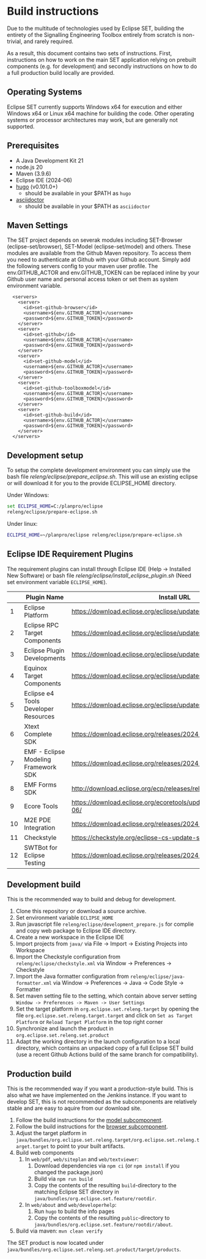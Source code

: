 # Build instructions

Due to the multitude of technologies used by Eclipse SET, building the entirety of the Signalling Engineering Toolbox entirely from scratch is non-trivial, and rarely required. 

As a result, this document contains two sets of instructions.
First, instructions on how to work on the main SET application relying on prebuilt components (e.g. for development) and secondly instructions on how to do a full production build locally are provided. 

## Operating Systems

Eclipse SET currently supports Windows x64 for execution and either Windows x64 or Linux x64 machine for building the code.
Other operating systems or processor architectures may work, but are generally not supported.

## Prerequisites

- A Java Development Kit 21
- node.js 20
- Maven (3.9.6) 
- Eclipse IDE (2024-06)
- [hugo](https://gohugo.io/) (v0.101.0+)
  - should be available in your $PATH as `hugo`
- [asciidoctor](https://docs.asciidoctor.org/)
  - should be available in your $PATH as `asciidoctor`

## Maven Settings

The SET project depends on severak modules including SET-Browser (eclipse-set/browser), SET-Model (eclipse-set/model) and others. 
These modules are available from the Github Maven repository.
To access them you need to authenticate at Github with your Github account.
Simply add the following servers config to your maven user profile.
The env.GITHUB_ACTOR and env.GITHUB_TOKEN can be replaced inline by your Github user name and personal access token or set them as system environment variable.

```
  <servers>
    <server>
      <id>set-github-browser</id>
      <username>${env.GITHUB_ACTOR}</username>
      <password>${env.GITHUB_TOKEN}</password>
    </server>
    <server>
      <id>set-github</id>
      <username>${env.GITHUB_ACTOR}</username>
      <password>${env.GITHUB_TOKEN}</password>
    </server>
    <server>
      <id>set-github-model</id>
      <username>${env.GITHUB_ACTOR}</username>
      <password>${env.GITHUB_TOKEN}</password>
    </server>
    <server>
      <id>set-github-toolboxmodel</id>
      <username>${env.GITHUB_ACTOR}</username>
      <password>${env.GITHUB_TOKEN}</password>
    </server>
    <server>
      <id>set-github-build</id>
      <username>${env.GITHUB_ACTOR}</username>
      <password>${env.GITHUB_TOKEN}</password>
    </server>
  </servers>
```

## Development setup

To setup the complete development environment you can simply use the bash file _releng/eclipse/prepare_eclipse.sh_.
This will use an existing eclipse or will download it for you to the provide ECLIPSE_HOME directory.

Under Windows:

```cmd
set ECLIPSE_HOME=C:/planpro/eclipse
releng/eclipse/prepare-eclipse.sh
```

Under linux:

```bash
ECLIPSE_HOME=~/planpro/eclipse releng/eclipse/prepare-eclipse.sh
```

## Eclipse IDE Requirement Plugins

The requirement plugins can install through Eclipse IDE (Help -> Installed New Software) or bash file _releng/eclipse/install_eclipse_plugin.sh_ (Need set environment variable `ECLIPSE_HOME`).

||Plugin Name| Install URL|
|------|------|------|
1|Eclipse Platform | https://download.eclipse.org/eclipse/updates/4.32
2|Eclipse RPC Target Components | https://download.eclipse.org/eclipse/updates/4.32
3|Eclipse Plugin Developments | https://download.eclipse.org/eclipse/updates/4.32
4|Equinox Target Components | https://download.eclipse.org/eclipse/updates/4.32
5|Eclipse e4 Tools Developer Resources | https://download.eclipse.org/eclipse/updates/4.32
6|Xtext Complete SDK | https://download.eclipse.org/releases/2024-06
7|EMF - Eclipse Modeling Framework SDK | https://download.eclipse.org/releases/2024-06
8|EMF Forms SDK | http://download.eclipse.org/ecp/releases/releases_127
9|Ecore Tools | https://download.eclipse.org/ecoretools/updates/releases/3.5.1/2023-06/
10|M2E PDE Integration | https://download.eclipse.org/releases/2024-06
11|Checkstyle | https://checkstyle.org/eclipse-cs-update-site
12|SWTBot for Eclipse Testing | https://download.eclipse.org/releases/2024-06

## Development build

This is the recommended way to build and debug for development. 

1. Clone this repository or download a source archive.
2. Set environment variable `ECLIPSE_HOME`
3. Run javascript file `releng/eclipse/development_prepare.js` for complie and copy web package to Eclipse IDE directory.
4. Create a new workspace in the Eclipse IDE
5. Import projects from `java/` via File -> Import -> Existing Projects into Workspace
6. Import the Checkstyle configuration from `releng/eclipse/checkstyle.xml` via Window -> Preferences -> Checkstyle
7. Import the Java formatter configuration from `releng/eclipse/java-formatter.xml` via Window -> Preferences -> Java -> Code Style -> Formatter
8. Set maven setting file to the setting, which contain above server setting `Window -> Preferences -> Maven -> User Settings`
9. Set the target platform in `org.eclipse.set.releng.target` by opening the file `org.eclipse.set.releng.target.target` and click on `Set as Target Platform` or `Reload Target Platform` in the top right corner
10. Synchronize and launch the product in `org.eclipse.set.releng.set.product`
11. Adapt the working directory in the launch configuration to a local directory, which contains an unpacked copy of a full Eclipse SET build (use a recent Github Actions build of the same branch for compatibility).  

## Production build

This is the recommended way if you want a production-style build. This is also what we have implemented on the Jenkins instance.
If you want to develop SET, this is not recommended as the subcomponents are relatively stable and are easy to aquire from our download site.

1. Follow the build instructions for the [model subcomponent](https://gitlab.eclipse.org/eclipse/set/model). 
3. Follow the build instructions for the [browser subcomponent](https://gitlab.eclipse.org/eclipse/set/browser).
4. Adjust the target platform in `java/bundles/org.eclipse.set.releng.target/org.eclipse.set.releng.target.target` to point to your built artifacts.
5. Build web components
    1. In `web/pdf`, `web/siteplan` and `web/textviewer`:
        1. Download dependencies via `npm ci` (or `npm install` if you changed the package.json)
        2. Build via `npm run build`
        4. Copy the contents of the resulting `build`-directory to the matching Eclipse SET directory in `java/bundles/org.eclipse.set.feature/rootdir`. 
    2. In `web/about` and `web/developerhelp`: 
        1. Run `hugo` to build the info pages
        2. Copy the contents of the resulting `public`-directory to `java/bundles/org.eclipse.set.feature/rootdir/about`.
6. Build via maven: `mvn clean verify`

The SET product is now located under `java/bundles/org.eclipse.set.releng.set.product/target/products`. 
